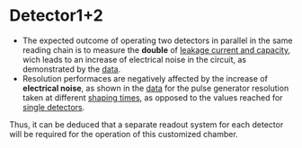 # Detector1+2
- The expected outcome of operating two detectors in parallel in the same reading chain is to measure the **double** of [leakage current and capacity](/Detectors1+2/Is_Ceq), wich leads to an increase of electrical noise in the circuit, as demonstrated by the [data](/Detectors1+2/Is_Ceq/Data).
- Resolution performaces are negatively affected by the increase of **electrical noise**, as shown in the [data](/Detectors1+2/Shaping_time/Data) for the pulse generator resolution taken at different [shaping times](/Detectors1+2/Shaping_time), as opposed to the values reached for [single detectors](/Single_detectors).
  
Thus, it can be deduced that a separate readout system for each detector will be required for the operation of this customized chamber.
